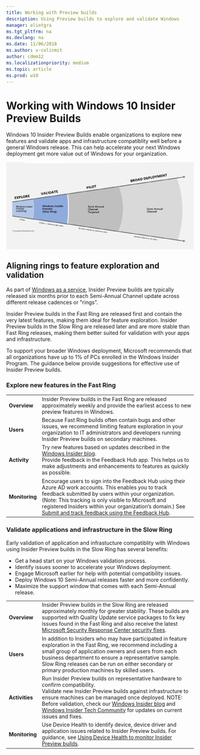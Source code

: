 ```yaml
---
title: Working with Preview builds 
description: Using Preview builds to explore and validate Windows
manager: eliotgra
ms.tgt_pltfrm: na
ms.devlang: na
ms.date: 11/06/2018
ms.author: v-colinmit
author: cdmm12
ms.localizationpriority: medium
ms.topic: article
ms.prod: w10
---
```


# Working with Windows 10 Insider Preview Builds 

Windows 10 Insider Preview Builds enable organizations to explore new features and validate apps and infrastructure compatiblity well before a general Windows release. This can help accelerate your next Windows deployment get more value out of Windows for your organization. 

![WaaS and Rings](images/trumpet2.png "ADD")

## Aligning rings to feature exploration and validation 

As part of [Windows as a service](https://docs.microsoft.com/windows/deployment/update/waas-overview), Insider Preview builds are typically released six months prior to each Semi-Annual Channel update across different release cadences or "rings”. 

Insider Preview builds in the Fast Ring are released first and contain the very latest features, making them ideal for feature exploration. Insider Preview builds in the Slow Ring are released later and are more stable than Fast Ring releases, making them better suited for validation with your apps and infrastructure. 

To support your broader Windows deployment, Microsoft recommends that all organizations have up to 1% of PCs enrolled in the Windows Insider Program. The guidance below provide suggestions for effective use of Insider Preview builds. 

### Explore new features in the Fast Ring

|   |   |
|-------|-----------|
|__Overview__|Insider Preview builds in the Fast Ring are released approximately weekly and provide the earliest access to new preview features in Windows.
|__Users__|Because Fast Ring builds often contain bugs and other issues, we recommend limiting feature exploration in your organization to IT administrators and developers running Insider Preview builds on secondary machines. 
|__Activity__| Try new features based on updates described in the [Windows Insider blog](https://blogs.windows.com/windowsexperience/tag/windows-insider-program/).<br/> Provide feedback in the Feedback Hub app. This helps us to make adjustments and enhancements to features as quickly as possible.
|__Monitoring__| Encourage users to sign into the Feedback Hub using their Azure AD work accounts. This enables you to track feedback submitted by users within your organization. (Note: This tracking is only visible to Microsoft and registered Insiders within your organization’s domain.) See [Submit and track feedback using the Feedback Hub](wip-4-biz-feedback.md).

### Validate applications and infrastructure in the Slow Ring
Early validation of application and infrastucture compatiblity with Windows using Insider Preview builds in the Slow Ring has several benefits:
* Get a head start on your Windows validation process.
* Identify issues sooner to accelerate your Windows deployment.
* Engage Microsoft earlier for help with potential compatibility issues.
* Deploy Windows 10 Semi-Annual releases faster and more confidently.
* Maximize the support window that comes with each Semi-Annual release.

 |   |   |
|-------|-----------|
|__Overview__|Insider Preview builds in the Slow Ring are released approximately monthly for greater stability. These builds are supported with Quality Update service packages to fix key issues found in the Fast Ring and also receive the latest [Microsoft Security Response Center security fixes](https://blogs.technet.microsoft.com/msrc/). 
|__Users__|In addition to Insiders who may have participated in feature exploration in the Fast Ring, we recommend including a small group of application owners and users from each business department to ensure a representative sample. Slow Ring releases can be run on either secondary or primary production machines by skilled users.
|__Activities__|Run Insider Preview builds on representative hardware to confirm compatibility. <br/> Validate new Insider Preview builds against infrastructure to ensure machines can be managed once deployed. NOTE: Before validation, check our [Windows Insider blog](https://blogs.windows.com/windowsexperience/tag/windows-insider-program/) and [Windows Insider Tech Community](https://techcommunity.microsoft.com/t5/Windows-Insider-Program/bd-p/WindowsInsiderProgram) for updates on current issues and fixes. 
|__Monitoring__|Use Device Health to identify device, device driver and application issues related to Insider Preview builds. For guidance, see [Using Device Health to monitor Insider Preview builds](https://insider.windows.com/en-us/for-business-device-health/). 







